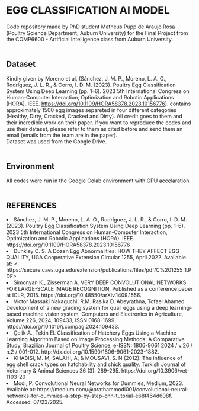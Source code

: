 # EGG CLASSIFICATION AI MODEL
Code repository made by PhD student Matheus Pupp de Araujo Rosa (Poultry Science Department, Auburn University) for the Final Project from the COMP6600 - Artificial Intelligence class from Auburn University. <br>
<br>
## Dataset <br>
Kindly given by Moreno et al. (Sánchez, J. M. P., Moreno, L. A. O., Rodríguez, J. L. R., & Corro, I. D. M. (2023). Poultry Egg Classification System Using Deep Learning (pp. 1–6). 2023 5th International Congress on Human-Computer Interaction, Optimization and Robotic Applications (HORA). IEEE. https://doi.org/10.1109/HORA58378.2023.10156776). contains approximately 1500 egg images separeted in four different categories (Healthy, Dirty, Cracked, Cracked and Dirty). All credit goes to them and their incredible work on their paper. If you want to reproduce the codes and use their dataset, please refer to them as cited before and send them an email (emails from the team are in the paper).<br>
Dataset was used from the Google Drive. <br>
<br>
## Environment <br>
All codes were run in the Google Colab environment with GPU accelaration. <br>
<br>
## REFERENCES <br>
<li>Sánchez, J. M. P., Moreno, L. A. O., Rodríguez, J. L. R., & Corro, I. D. M. (2023). Poultry Egg Classification System Using Deep Learning (pp. 1–6). 2023 5th International Congress on Human-Computer Interaction, Optimization and Robotic Applications (HORA). IEEE. https://doi.org/10.1109/HORA58378.2023.10156776 <br></li>

<li>Dunkley C. S. A Dozen Egg Abnormalities: HOW THEY AFFECT EGG QUALITY, UGA Cooperative Extension Circular 1255, April 2022. Available at: < https://secure.caes.uga.edu/extension/publications/files/pdf/C%201255_1.PDF> <br></li>

<li>Simonyan K., Zisserman A. VERY DEEP CONVOLUTIONAL NETWORKS FOR LARGE-SCALE IMAGE RECOGNITION, Published as a conference paper at ICLR, 2015. https://doi.org/10.48550/arXiv.1409.1556. <br></li>

<li>Victor Massaki Nakaguchi, R.M. Rasika D. Abeyrathna, Tofael Ahamed. Development of a new grading system for quail eggs using a deep learning-based machine vision system, Computers and Electronics in Agriculture, Volume 226, 2024, 109433, ISSN 0168-1699. https://doi.org/10.1016/j.compag.2024.109433. <br></li>

<li>Çelik A., Tekin El. Classification of Hatchery Eggs Using a Machine Learning Algorithm Based on Image Processing Methods: A Comparative Study, Brazilian Journal of Poultry Science, e-ISSN: 1806-9061 2024 / v.26 / n.2 / 001-012. http://dx.doi.org/10.1590/1806-9061-2023-1882.<br> </li>

<li>KHABISI, M. M, SALAHI, A, & MOUSAVI, S. N (2012). The influence of egg shell crack types on hatchability and chick quality. Turkish Journal of Veterinary & Animal Sciences 36 (3): 289-295. https://doi.org/10.3906/vet-1103-20 <br></li>

<li>Modi, P. Convolutional Neural Networks for Dummies, Medium, 2023. Available at: https://medium.com/@prathammodi001/convolutional-neural-networks-for-dummies-a-step-by-step-cnn-tutorial-e68f464d608f. Accessed: 07/23/2025. </li> 
